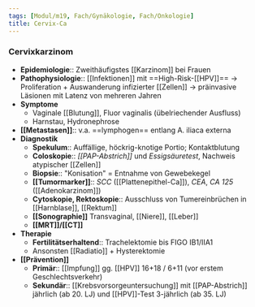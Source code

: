 ```yaml
---
tags: [Modul/m19, Fach/Gynäkologie, Fach/Onkologie]
title: Cervix-Ca
---
```

### Cervixkarzinom
- **Epidemiologie**:: Zweithäufigstes [[Karzinom]] bei Frauen
- **Pathophysiologie**:: [[Infektionen]] mit ==High-Risk-[[HPV]]== → Proliferation + Auswanderung infizierter [[Zellen]] → präinvasive Läsionen mit Latenz von mehreren Jahren
- **Symptome**
	- Vaginale [[Blutung]], Fluor vaginalis (übelriechender Ausfluss)
	- Harnstau, Hydronephrose
- **[[Metastasen]]**:: v.a. ==lymphogen== entlang A. iliaca externa
- **Diagnostik**
	- **Spekulum**:: Auffällige, höckrig-knotige Portio; Kontaktblutung
	- **Coloskopie**:: *[[PAP-Abstrich]]* und *Essigsäuretest*, Nachweis atypischer [[Zellen]]
	- **Biopsie**:: "Konisation" = Entnahme von Gewebekegel
	- **[[Tumormarker]]**:: *SCC* ([[Plattenepithel-Ca]]), *CEA*, *CA 125* ([[Adenokarzinom]])
	- **Cytoskopie, Rektoskopie**:: Ausschluss von Tumereinbrüchen in [[Harnblase]], [[Rektum]]
	- **[[Sonographie]]** Transvaginal, [[Niere]], [[Leber]]
	- **[[MRT]]/[[CT]]**
- **Therapie**
	- **Fertilitätserhaltend**:: Trachelektomie bis FIGO IB1/IIA1
	- Ansonsten [[Radiatio]] + Hysterektomie
- **[[Prävention]]**
	- **Primär**:: [[Impfung]] gg. [[HPV]] 16+18 / 6+11 (vor erstem Geschlechtsverkehr)
	- **Sekundär**:: [[Krebsvorsorgeuntersuchung]] mit [[PAP-Abstrich]] jährlich (ab 20. LJ) und [[HPV]]-Test 3-jährlich (ab 35. LJ)